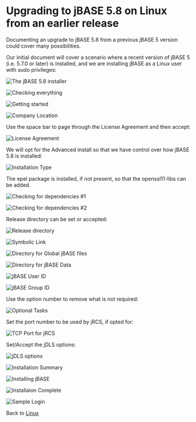 # Upgrading to jBASE 5.8 on Linux from an earlier release

<PageHeader />

Documenting an upgrade to jBASE 5.8 from a previous jBASE 5 version could cover many possibilities.

Our initial document will cover a scenario where a recent version of jBASE 5 (i.e. 5.7.0 or later) is installed, and we are installing jBASE as a Linux user with sudo privileges:

![The jBASE 5.8 installer ](./UpgradingtoLinux58_1.jpg)  

![Checking everything](./UpgradingtoLinux58_2.jpg)  

![Getting started](./UpgradingtoLinux58_3.jpg)  

![Company Location](./UpgradingtoLinux58_4.jpg)  

Use the space bar to page through the License Agreement and then accept:

![License Agreement](./UpgradingtoLinux58_5.jpg)  

We will opt for the Advanced install so that we have control over how jBASE 5.8 is installed:

![Installation Type](./UpgradingtoLinux58_6.jpg)  

The epel package is installed, if not present, so that the openssl11-libs can be added.

![Checking for dependencies #1](./UpgradingtoLinux58_7.jpg)

![Checking for dependencies #2](./UpgradingtoLinux58_8.jpg)

Release directory can be set or accepted:

![Release directory](./UpgradingtoLinux58_9.jpg)  

![Symbolic Link](./UpgradingtoLinux58_10.jpg)

![Directory for Global jBASE files](./UpgradingtoLinux58_11.jpg)

![Directory for jBASE Data](./UpgradingtoLinux58_12.jpg)

![jBASE User ID](./UpgradingtoLinux58_13.jpg)  

![jBASE Group ID](./UpgradingtoLinux58_14.jpg)

Use the option number to remove what is not required:

![Optional Tasks](./UpgradingtoLinux58_15.jpg)

Set the port number to be used by jRCS, if opted for:

![TCP Port for jRCS](./UpgradingtoLinux58_16.jpg)

Set/Accept the jDLS options:

![jDLS options](./UpgradingtoLinux58_17.jpg)  

![Installation Summary](./UpgradingtoLinux58_18.jpg)  

![Installing jBASE](./UpgradingtoLinux58_19.jpg)  

![Installaion Complete](./UpgradingtoLinux58_20.jpg)  

![Sample Login](./UpgradingtoLinux58_21.jpg)  

Back to [Linux](./../README.md)  

<PageFooter />

